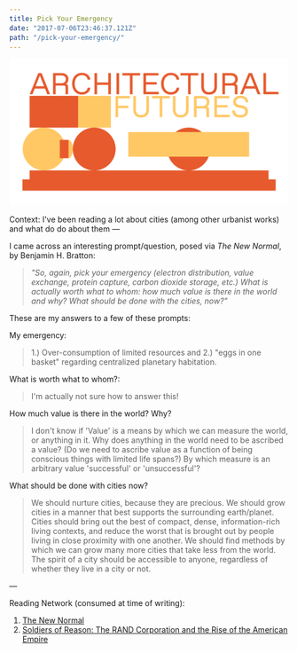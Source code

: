```yaml
---
title: Pick Your Emergency
date: "2017-07-06T23:46:37.121Z"
path: "/pick-your-emergency/"
---
```


![A garden multi-plot](./arch-futures.png)

Context: I've been reading a lot about cities (among other urbanist works) and what do do about them — 

I came across an interesting prompt/question, posed via _The New Normal_, by Benjamin H. Bratton:

> _"So, again, pick your emergency (electron distribution, value exchange, protein capture, carbon dioxide storage, etc.) What is actually worth what to whom: how much value is there in the world and why? What should be done with the cities, now?"_
>

These are my answers to a few of these prompts:

My emergency:

> 1.) Over-consumption of limited resources and 2.) "eggs in one basket" regarding centralized planetary habitation.

What is worth what to whom?:

> I'm actually not sure how to answer this!

How much value is there in the world? Why?

> I don't know if 'Value' is a means by which we can measure the world, or anything in it. Why does anything in the world need to be ascribed a value? (Do we need to ascribe value as a function of being conscious things with limited life spans?) By which measure is an arbitrary value 'successful' or 'unsuccessful'?

What should be done with cities now?

> We should nurture cities, because they are precious. We should grow cities in a manner that best supports the surrounding earth/planet. Cities should bring out the best of compact, dense, information-rich living contexts, and reduce the worst that is brought out by people living in close proximity with one another. We should find methods by which we can grow many more cities that take less from the world. The spirit of a city should be accessible to anyone, regardless of whether they live in a city or not.

—

Reading Network (consumed at time of writing):

1. [The New Normal](https://www.are.na/edouard-u/the-new-normal)
2. [Soldiers of Reason: The RAND Corporation and the Rise of the American Empire](https://www.are.na/edouard-u/soldiers-of-reason-the-rand-corporation-and-the-rise-of-the-american-empire)
